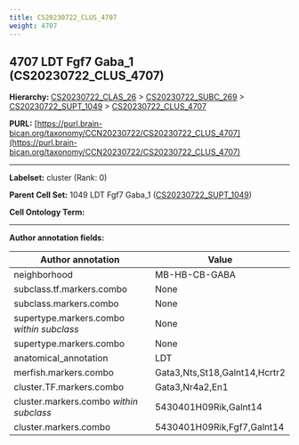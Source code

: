 ```yaml
---
title: CS20230722_CLUS_4707
weight: 4707
---
```

## 4707 LDT Fgf7 Gaba_1 (CS20230722_CLUS_4707)
<b>Hierarchy: </b>
[CS20230722_CLAS_26](../CS20230722_CLAS_26) >
[CS20230722_SUBC_269](../CS20230722_SUBC_269) >
[CS20230722_SUPT_1049](../CS20230722_SUPT_1049) >
[CS20230722_CLUS_4707](../CS20230722_CLUS_4707)

**PURL:** [https://purl.brain-bican.org/taxonomy/CCN20230722/CS20230722_CLUS_4707](https://purl.brain-bican.org/taxonomy/CCN20230722/CS20230722_CLUS_4707)

---


**Labelset:** cluster (Rank: 0)

**Parent Cell Set:** 1049 LDT Fgf7 Gaba_1 ([CS20230722_SUPT_1049](../CS20230722_SUPT_1049))



**Cell Ontology Term:** 

[MARKER GENES.]: #


---

[TRANSFERRED ANNOTATIONS.]: #


[AUTHOR ANNOTATION FIELDS.]: #


**Author annotation fields:**

| Author annotation | Value |
|-------------------|-------|
|neighborhood|MB-HB-CB-GABA|
|subclass.tf.markers.combo|None|
|subclass.markers.combo|None|
|supertype.markers.combo _within subclass_|None|
|supertype.markers.combo|None|
|anatomical_annotation|LDT|
|merfish.markers.combo|Gata3,Nts,St18,Galnt14,Hcrtr2|
|cluster.TF.markers.combo|Gata3,Nr4a2,En1|
|cluster.markers.combo _within subclass_|5430401H09Rik,Galnt14|
|cluster.markers.combo|5430401H09Rik,Fgf7,Galnt14|

